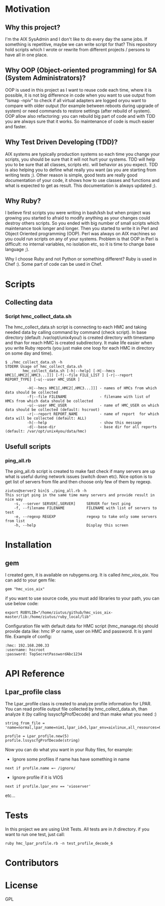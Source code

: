 # Motivation
## Why this project?
I'm the AIX SysAdmin and I don't like to do every day the same jobs. If something is repetitive, maybe we can write script for that?
This repository hold scripts which I wrote or rewrite from different projects / persons to have all in one place.

## Why OOP (Object-oriented programming) for SA (System Administrators)?
OOP is used in this project as I want to reuse code each time, where it is possible, 
it is not big difference in code when you want to use
output from "lsmap -npiv" to check if all virtual adapters are logged oryou want to compare with older output (for example between reboots during
upgrade of system) or need commands to restore settings (after rebuild of system).
OOP allow also refactoring: you can rebuild big part of code and 
with TDD you are always sure that it works. So maintenance of code is much easier and faster.

## Why  Test Driven Developing (TDD)?
AIX systems are typically production systems so each time you change your scripts, you should be sure that it will not hurt your systems.
TDD will help you to be sure that all classes, scripts etc. will behavior as you expect. TDD is also helping you to define what really you 
want (as you are starting from writing tests ;). Other reason is simple, good tests are really good documentation of your code, it shows how
to use classes and functions and what is expected to get as result. This documentation is always updated ;).

## Why Ruby?
I believe first scripts you were writing in bash/ksh but when project was growing you started to afraid to modify anything as 
your changes could destroy others scripts. So you ended with big number of small scripts which maintenance took longer and longer. 
Then you started to write it in Perl and Object Oriented programming (OOP). Perl was always on AIX machines so you could
 run scripts on any of your systems. Problem is that OOP in Perl 
is difficult: no internal variables, no isolation etc, so it is time to change base language ;). 

Why I choose Ruby and not Python or something different? Ruby is used in Chef :). Some part of code can be used in Chef.


# Scripts
## Collecting data 
### Script hmc_collect_data.sh
The hmc_collect_data.sh script is connecting to each HMC and taking needed data by calling command by command (check script).
In base directory (default: /var/opt/unix4you/) is created directory with timestamp and than for reach HMC
is created subdirectory. It make life easier when you write Ruby reports (you just make one loop 
for each HMC in directory on some day and time).
```
$ ./hmc_collect_data.sh -h
STDERR Usage of hmc_collect_data.sh
        hmc_collect_data.sh [-h|--help] [-H|--hmcs HMC1[,HMC2[,HMC3...]]] [-f|--file FILE_LIST ] [-r|--report REPORT_TYPE] [-u|--user HMC_USER ]

          -H|--hmcs HMC1[,HMC2[,HMC3...]]] - names of HMCs from which data should be collected
          -f|--file FILENAME               - filename with list of HMCs from which data should be collected
          -u|--user HMC_USER               - name of HMC_USER on which data should be collected (default: hscroot)
          -r|--report REPORT_NAME          - name of report  for which data will be collected (default: ALL)
          -h|--help                        - show this message
          -d|--base-dir                    - base dir for all reports (default: /var/opt/unix4you/data/hmc)
```


## Usefull scripts
### ping_all.rb
The ping_all.rb script is created to make fast check if many servers are up what is useful during network issues (switch down etc).
Nice option is to get list of servers from file and then choose only few of them by regexp.

```
ziutus@server2 bin]$ ./ping_all.rb -h
This script ping in the same time many servers and provide result in nice way
    -s, --server SERVER[,SERVER]     SERVER for test ping
    -f, --filename FILENAME          FILENAME with list of servers to test
    -e, --regexp REGEXP              regexp to take only some servers from list
    -h, --help                       Display this screen

```



# Installation

## gem
I created gem, it is available on rubygems.org. It is called _hmc_vios_aix_.  You can add to your gem file:

```
gem "hmc_vios_aix"
```


if you want to use source code, you must add libraries to your path, you can use below code:

```
export RUBYLIB="/home/ziutus/github/hmc_vios_aix-master/lib:/home/ziutus/ruby_local/lib"
```

Configuration file with default data for HMC script (hmc_manage.rb) should provide data like: hmc IP or name, user on HMC and password. It is yaml file. 
Example of config:

```
:hmc: 192.168.200.33
:username: hscroot
:password: TopSecretPasswordAbc1234
```

# API Reference
## Lpar_profile class

The Lpar_profile class is created to analyze profile information for LPAR.
You can read profile output file collected by hmc_collect_data.sh, than
analyze it (by calling lssyscfgProfDecode) and than make what you need :)

```
string_from_file = 'name=normal,lpar_name=nim1,lpar_id=5,lpar_env=aixlinux,all_resources=0,min_mem=2048,desired_mem=6144,max_mem=10240,min_num_huge_pages=0,desired_num_huge_pages=0,max_num_huge_pages=0,mem_mode=ded,hpt_ratio=1:64,proc_mode=shared,min_proc_units=0.1,desired_proc_units=0.3,max_proc_units=0.8,min_procs=1,desired_procs=1,max_procs=2,sharing_mode=cap,uncap_weight=0,io_slots=none,lpar_io_pool_ids=none,max_virtual_slots=10,"virtual_serial_adapters=0/server/1/any//any/1,1/server/1/any//any/1","virtual_scsi_adapters=2/client/2/vios1/2/1,3/client/3/vios2/2/1","virtual_eth_adapters=6/1/6//0/0,7/0/7//0/0",hca_adapters=none,boot_mode=norm,conn_monitoring=0,auto_start=0,power_ctrl_lpar_ids=none,work_group_id=none,redundant_err_path_reporting=0'

profile = Lpar_profile.new(5)
profile.lssyscfgProfDecode(string)
```

Now you can do what you want in your Ruby files, for example:
* Ignore some profiles if name has have something in name

``` 
next if profile.name =~ /ignore/
```
* Ignore profile if it is VIOS
``` 
next if profile.lpar_env == 'vioserver'
```
etc...

# Tests
In this project we are using Unit Tests. All tests are in /t directory. if you want to run one test, just call:
```
ruby hmc_lpar_profile.rb -n test_profile_decode_6
```

# Contributors

# License
GPL